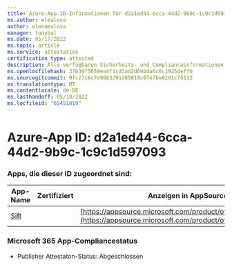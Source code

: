 ```yaml
---
title: Azure-App ID-Informationen für d2a1ed44-6cca-44d2-9b9c-1c9c1d597093
ms.author: elmalova
author: elenamalova
manager: tonybal
ms.date: 05/17/2022
ms.topic: article
ms.service: attestation
certification_type: attested
description: Alle verfügbaren Sicherheits- und Complianceinformationen für d2a1ed44-6cca-44d2-9b9c-1c9c1d597093.
ms.openlocfilehash: 37b39f5659ea4f1cd3ad2d69bda6c6c1925deff6
ms.sourcegitcommit: 9fc27c6c7e9683291d85818c07e7be8291c75532
ms.translationtype: MT
ms.contentlocale: de-DE
ms.lasthandoff: 05/18/2022
ms.locfileid: "65451819"
---
```

# <a name="azure-app-id-d2a1ed44-6cca-44d2-9b9c-1c9c1d597093"></a>Azure-App ID: d2a1ed44-6cca-44d2-9b9c-1c9c1d597093


### <a name="apps-associated-with-this-id"></a>Apps, die dieser ID zugeordnet sind:
| **App-Name** | **Zertifiziert** | **Anzeigen in AppSource** |
|--------------|---------------|-----------------------|
| [Sift](../forward/WA200002545.md) |  | [https://appsource.microsoft.com/product/office/WA200002545](https://appsource.microsoft.com/product/office/WA200002545) |

### <a name="microsoft-365-app-compliance-status"></a>Microsoft 365 App-Compliancestatus
- Publisher Attestaton-Status: Abgeschlossen
